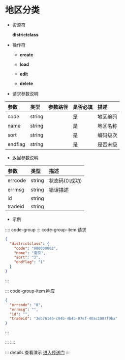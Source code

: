 # 地区分类

- 资源符

  **districtclass**
  
- 操作符

  - **create** <Badge type="tip" text="v1" vertical="top" />

  - **load** <Badge type="tip" text="v2" vertical="top" />

  - **edit** <Badge type="tip" text="v2" vertical="top" />

  - **delete** <Badge type="tip" text="v2" vertical="top" />

- 请求参数说明

|参数			|类型	|参数路径	|是否必填	|描述					|
|:-				|:-		|:-			|:-			|:-						|
|code			|string	|			|是			|地区编码				|
|name			|string	|			|是			|地区名称				|
|sort	    	|string	|			|是			|编码级次				|
|endflag		|string |			|是			|是否末级				|

- 返回参数说明

|参数   |类型     |描述           |
|:-     |:-       |:-            |
|errcode|string   |状态码(0:成功) |
|errmsg |string   |错误描述       |
|id     |string   |               |
|tradeid|string   |               |

- 示例

:::: code-group
::: code-group-item 请求

```json
{
  "districtclass": {
    "code": "000000002",
    "name": "南京",
    "sort": "3",
    "endflag": "1"
  }
}
```

:::

::: code-group-item 响应

```json
{
  "errcode": "0",
  "errmsg": "",
  "id": "",
  "tradeid": "3eb76146-c94b-4b4b-87ef-40ac1087f9ba"
}
```

:::

:::
::::

::: details 查看演示
[进入传送门](/images/erp/gif/districtclass.gif)
:::